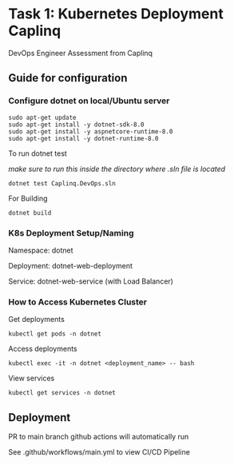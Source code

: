 
# Task 1: Kubernetes Deployment Caplinq

DevOps Engineer Assessment from Caplinq

## Guide for configuration

### Configure dotnet on local/Ubuntu server
```
sudo apt-get update
sudo apt-get install -y dotnet-sdk-8.0
sudo apt-get install -y aspnetcore-runtime-8.0
sudo apt-get install -y dotnet-runtime-8.0
```

To run dotnet test

*make sure to run this inside the directory where .sln file is located*

```
dotnet test Caplinq.DevOps.sln
```

For Building

```
dotnet build
```

### K8s Deployment Setup/Naming

Namespace: dotnet

Deployment:  dotnet-web-deployment

Service: dotnet-web-service (with Load Balancer)

### How to Access Kubernetes Cluster
Get deployments

```
kubectl get pods -n dotnet
```

Access deployments

```
kubectl exec -it -n dotnet <deployment_name> -- bash
```

View services

```
kubectl get services -n dotnet
```


## Deployment

PR to main branch github actions will automatically run

See .github/workflows/main.yml to view CI/CD Pipeline